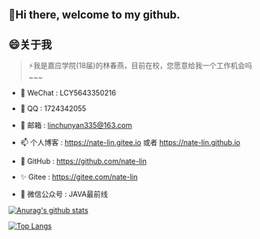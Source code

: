 ##  👋Hi there, welcome to my github.

##  😄关于我

> ⚡我是嘉应学院(18届)的林春燕，目前在校，您愿意给我一个工作机会吗~~~

- 🔭 WeChat : LCY5643350216

- 🌱 QQ : 1724342055

- 💬 邮箱 : linchunyan335@163.com

- 📫 个人博客 : https://nate-lin.gitee.io 或者 https://nate-lin.github.io

- 👯 GitHub : https://github.com/nate-lin

- ✨ Gitee : https://gitee.com/nate-lin

- 🤔 微信公众号 : JAVA最前线

[![Anurag's github stats](https://github-readme-stats.vercel.app/api?username=nate-lin&show_icons=true&theme=gruvbox)](https://github.com/nate-lin/github-readme-stats)

[![Top Langs](https://github-readme-stats.vercel.app/api/top-langs/?username=nateshao&layout=compact)](https://github.com/nate-lin/github-readme-stats)
